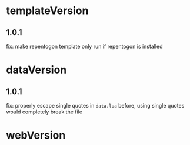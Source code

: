 # templateVersion

## 1.0.1

fix: make repentogon template only run if repentogon is installed

# dataVersion

## 1.0.1

fix: properly escape single quotes in `data.lua`
before, using single quotes would completely break the file

# webVersion
